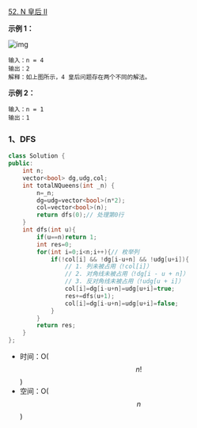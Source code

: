 [52. N 皇后 II](https://leetcode.cn/problems/n-queens-ii/)

**示例 1：**

![img](https://assets.leetcode.com/uploads/2020/11/13/queens.jpg)

```
输入：n = 4
输出：2
解释：如上图所示，4 皇后问题存在两个不同的解法。
```

**示例 2：**

```
输入：n = 1
输出：1
```





### 1、DFS

```cpp
class Solution {
public:
    int n;
    vector<bool> dg,udg,col;
    int totalNQueens(int _n) {
        n=_n;
        dg=udg=vector<bool>(n*2);
        col=vector<bool>(n);
        return dfs(0);// 处理第0行
    }
    int dfs(int u){
        if(u==n)return 1;
        int res=0;
        for(int i=0;i<n;i++){// 枚举列
            if(!col[i] && !dg[i-u+n] && !udg[u+i]){
                // 1. 列未被占用（!col[i]）
            	// 2. 对角线未被占用（!dg[i - u + n]）
           		// 3. 反对角线未被占用（!udg[u + i]）
                col[i]=dg[i-u+n]=udg[u+i]=true;
                res+=dfs(u+1);
                col[i]=dg[i-u+n]=udg[u+i]=false;
            }
        }
        return res;
    }
};
```

- 时间：O($$n!$$)
- 空间：O($$n$$)